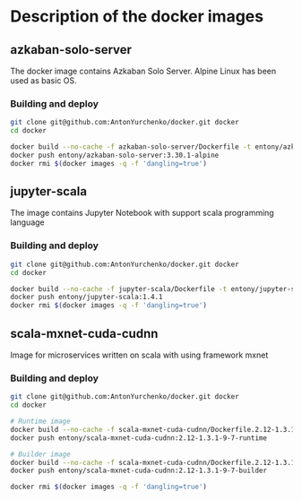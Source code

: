 # Description of the docker images

## azkaban-solo-server
The docker image contains Azkaban Solo Server. Alpine Linux has been used as basic OS.

### Building and deploy
```bash
git clone git@github.com:AntonYurchenko/docker.git docker
cd docker

docker build --no-cache -f azkaban-solo-server/Dockerfile -t entony/azkaban-solo-server:3.30.1-alpine .
docker push entony/azkaban-solo-server:3.30.1-alpine
docker rmi $(docker images -q -f 'dangling=true')
```

## jupyter-scala
The image contains Jupyter Notebook with support scala programming language

### Building and deploy
```bash
git clone git@github.com:AntonYurchenko/docker.git docker
cd docker

docker build --no-cache -f jupyter-scala/Dockerfile -t entony/jupyter-scala:1.4.1 .
docker push entony/jupyter-scala:1.4.1
docker rmi $(docker images -q -f 'dangling=true')
```

## scala-mxnet-cuda-cudnn
Image for microservices written on scala with using framework mxnet

### Building and deploy
```bash
git clone git@github.com:AntonYurchenko/docker.git docker
cd docker

# Runtime image
docker build --no-cache -f scala-mxnet-cuda-cudnn/Dockerfile.2.12-1.3.1-9-7-runtime -t entony/scala-mxnet-cuda-cudnn:2.12-1.3.1-9-7-runtime .
docker push entony/scala-mxnet-cuda-cudnn:2.12-1.3.1-9-7-runtime

# Builder image
docker build --no-cache -f scala-mxnet-cuda-cudnn/Dockerfile.2.12-1.3.1-9-7-builder -t entony/scala-mxnet-cuda-cudnn:2.12-1.3.1-9-7-builder .
docker push entony/scala-mxnet-cuda-cudnn:2.12-1.3.1-9-7-builder

docker rmi $(docker images -q -f 'dangling=true')
```
